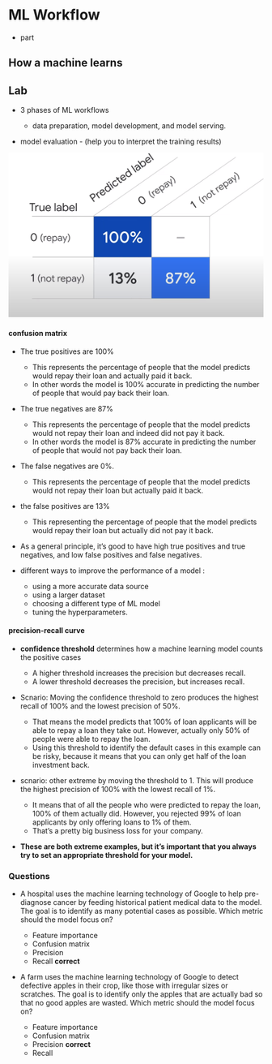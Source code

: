 # ML Workflow
- part

## How a machine learns

## Lab
- 3 phases of ML workflows
    - data preparation, model development, and model serving.

- model evaluation - (help you to interpret the training results)


![Alt text](image-1.png)

#### confusion matrix
- The true positives are 100%
    - This represents the percentage of people that the model predicts would repay their loan and actually paid it back.
    - In other words the model is 100% accurate in predicting the number of people that would pay back their loan.

- The true negatives are 87%
    - This represents the percentage of people that the model predicts would not repay their loan and indeed did not pay it back.
    - In other words the model is 87% accurate in predicting the number of people that would not pay back their loan.

- The false negatives are 0%.
    - This represents the percentage of people that the model predicts would not repay their loan but actually paid it back.

- the false positives are 13%
    - This representing the percentage of people that the model predicts would repay their loan but actually did not pay it back.


- As a general principle, it’s good to have high true positives and true negatives, and low false positives and false negatives.


- different ways to improve the performance of a model : 
    - using a more accurate data source
    - using a larger dataset
    - choosing a different type of ML model
    - tuning the hyperparameters.


#### precision-recall curve 

- **confidence threshold** determines how a machine learning model counts the positive cases
    - A higher threshold increases the precision but decreases recall.
    - A lower threshold decreases the precision, but increases recall.

- Scnario: Moving the confidence threshold to zero produces the highest recall of 100% and the lowest precision of 50%.
    - That means the model predicts that 100% of loan applicants will be able to repay a loan they take out.
        However, actually only 50% of people were able to repay the loan.
    - Using this threshold to identify the default cases in this example can be risky, 
        because it means that you can only get half of the loan investment back.

- scnario:  other extreme by moving the threshold to 1. This will produce the highest precision of 100% with the lowest recall of 1%.
    - It means that of all the people who were predicted to repay the loan, 100% of them actually did.
        However, you rejected 99% of loan applicants by only offering loans to 1% of them.
    - That’s a pretty big business loss for your company.


- **These are both extreme examples, but it’s important that you always try to set an appropriate threshold for your model.**




### Questions
- A hospital uses the machine learning technology of Google to help pre-diagnose cancer by feeding historical patient medical data to the model. 
    The goal is to identify as many potential cases as possible. Which metric should the model focus on?
    - Feature importance
    - Confusion matrix
    - Precision
    - Recall **correct**

- A farm uses the machine learning technology of Google to detect defective apples in their crop, like those with irregular sizes or scratches. The goal is to identify only the apples that are actually bad so that no good apples are wasted. Which metric should the model focus on?

    - Feature importance
    - Confusion matrix
    - Precision **correct**
    - Recall